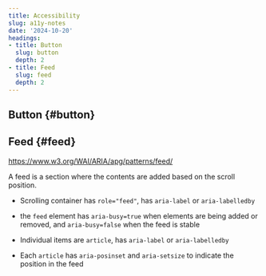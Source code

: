```yaml
---
title: Accessibility
slug: a11y-notes
date: '2024-10-20'
headings:
- title: Button
  slug: button
  depth: 2
- title: Feed
  slug: feed
  depth: 2
---
```


## Button {#button}

## Feed {#feed}

https://www.w3.org/WAI/ARIA/apg/patterns/feed/

A feed is a section where the contents are added based on the scroll
position.

- Scrolling container has `role="feed"`, has `aria-label` or
  `aria-labelledby`

- the `feed` element has `aria-busy=true` when elements are being added
  or removed, and `aria-busy=false` when the feed is stable

- Individual items are `article`, has `aria-label` or `aria-labelledby`

- Each `article` has `aria-posinset` and `aria-setsize` to indicate the
  position in the feed
